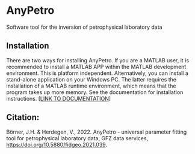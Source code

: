 # AnyPetro
Software tool for the inversion of petrophysical laboratory data

## Installation
There are two ways for installing AnyPetro. If you are a MATLAB user, it is recommended to install a MATLAB APP within the MATLAB development environment. This is platform independent. Alternatively, you can install a stand-alone application on your Windows PC. The latter requires the installation of a MATLAB runtime environment, which means that the program takes up more memory. See the documentation for installation instructions. [[LINK TO DOCUMENTATION]](AnyPetro/documentation/AnyPetro_documentation.pdf)

## Citation:

Börner, J.H. & Herdegen, V., 2022. AnyPetro - universal  parameter fitting tool for petrophysical laboratory data, GFZ data services, https://doi.org/10.5880/fidgeo.2021.039.
